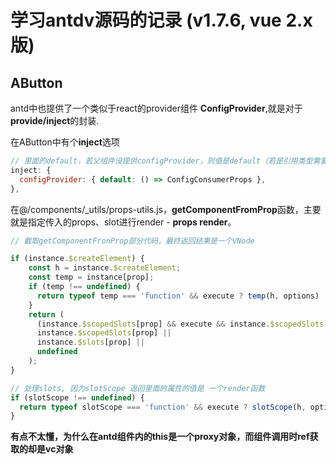 # 学习antdv源码的记录 (v1.7.6, vue 2.x版)

## AButton

antd中也提供了一个类似于react的provider组件 **ConfigProvider**,就是对于**provide/inject**的封装.

在AButton中有个**inject**选项

```javascript
// 里面的default，若父组件没提供configProvider，则值是default（若是引用类型需要使用工厂函数）
inject: {
  configProvider: { default: () => ConfigConsumerProps },
},
```

在@/components/_utils/props-utils.js，**getComponentFromProp**函数，主要就是指定传入的props、slot进行render - **props render**。

```javascript
// 截取getComponentFronProp部分代码，最终返回结果是一个VNode

if (instance.$createElement) {
    const h = instance.$createElement;
    const temp = instance[prop];
    if (temp !== undefined) {
      return typeof temp === 'function' && execute ? temp(h, options) : temp; // 将h 传入render函数
    }
    return (
      (instance.$scopedSlots[prop] && execute && instance.$scopedSlots[prop](options)) ||
      instance.$scopedSlots[prop] ||
      instance.$slots[prop] ||
      undefined
    );
}

// 处理slots, 因为slotScope 返回里面的属性的值是 一个render函数
if (slotScope !== undefined) {
  return typeof slotScope === 'function' && execute ? slotScope(h, options) : slotScope;
}
```

**有点不太懂，为什么在antd组件内的this是一个proxy对象，而组件调用时ref获取的却是vc对象**